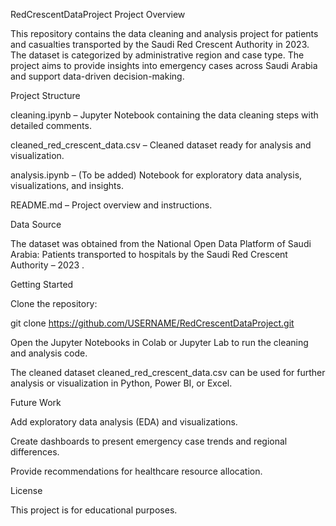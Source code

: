 RedCrescentDataProject
Project Overview

This repository contains the data cleaning and analysis project for patients and casualties transported by the Saudi Red Crescent Authority in 2023. The dataset is categorized by administrative region and case type. The project aims to provide insights into emergency cases across Saudi Arabia and support data-driven decision-making.

Project Structure

cleaning.ipynb – Jupyter Notebook containing the data cleaning steps with detailed comments.

cleaned_red_crescent_data.csv – Cleaned dataset ready for analysis and visualization.

analysis.ipynb – (To be added) Notebook for exploratory data analysis, visualizations, and insights.

README.md – Project overview and instructions.

Data Source

The dataset was obtained from the National Open Data Platform of Saudi Arabia:
Patients transported to hospitals by the Saudi Red Crescent Authority – 2023
.

Getting Started

Clone the repository:

git clone https://github.com/USERNAME/RedCrescentDataProject.git


Open the Jupyter Notebooks in Colab or Jupyter Lab to run the cleaning and analysis code.

The cleaned dataset cleaned_red_crescent_data.csv can be used for further analysis or visualization in Python, Power BI, or Excel.

Future Work

Add exploratory data analysis (EDA) and visualizations.

Create dashboards to present emergency case trends and regional differences.

Provide recommendations for healthcare resource allocation.

License

This project is for educational purposes.
